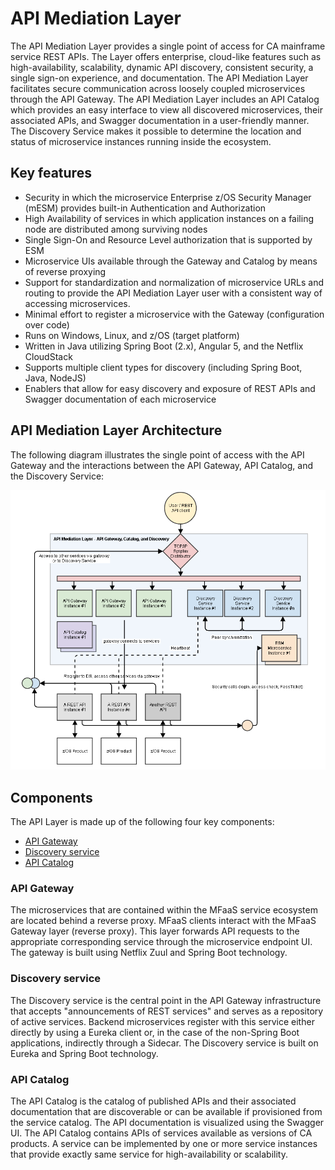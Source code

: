 # API Mediation Layer

The API Mediation Layer provides a single point of access for CA mainframe service REST APIs. The Layer offers enterprise, cloud-like features such as high-availability, scalability, dynamic API discovery, consistent security, a single sign-on experience, and documentation. The API Mediation Layer facilitates secure communication across loosely coupled microservices through the API Gateway. The API Mediation Layer includes an API Catalog which provides an easy interface to view all discovered microservices, their associated APIs, and Swagger documentation in a user-friendly manner. The Discovery Service makes it possible to determine the location and status of microservice instances running inside the ecosystem.  

## Key features  
* Security in which the microservice Enterprise z/OS Security Manager (mESM) provides built-in Authentication and Authorization
* High Availability of services in which application instances on a failing node are distributed among surviving nodes
* Single Sign-On and Resource Level authorization that is supported by ESM
* Microservice UIs available through the Gateway and Catalog by means of reverse proxying
* Support for standardization and normalization of microservice URLs and routing to provide the API Mediation Layer user with a consistent way of accessing microservices.
* Minimal effort to register a microservice with the Gateway (configuration over code)
* Runs on Windows, Linux, and z/OS (target platform)
* Written in Java utilizing Spring Boot (2.x), Angular 5, and the Netflix CloudStack
* Supports multiple client types for discovery (including Spring Boot, Java, NodeJS)
* Enablers that allow for easy discovery and exposure of REST APIs and Swagger documentation of each microservice 

## API Mediation Layer Architecture 
The following diagram illustrates the single point of access with the API Gateway and the interactions between the API Gateway, API Catalog, and the Discovery Service:   

![API Mediation Layer Architecture diagram](diagrams/image2018-2-26%2014_53_46.png)

## Components
The API Layer is made up of the following four key components:

* [API Gateway](#api-gateway)
* [Discovery service](#discovery-service)
* [API Catalog](#api-catalog)

### API Gateway
The microservices that are contained within the MFaaS service ecosystem are located behind a reverse proxy. MFaaS clients interact with the MFaaS Gateway layer (reverse proxy). This layer forwards API requests to the appropriate corresponding service through the microservice endpoint UI. The gateway is built using Netflix Zuul and Spring Boot technology.

### Discovery service
The Discovery service is the central point in the API Gateway infrastructure that accepts "announcements of REST services" and serves as a repository of active services. Backend microservices register with this service either directly by using a Eureka client or, in the case of the non-Spring Boot applications, indirectly through a Sidecar. The Discovery service is built on Eureka and Spring Boot technology.

### API Catalog
The API Catalog is the catalog of published APIs and their associated documentation that are discoverable or can be available if provisioned from the service catalog. The API documentation is visualized using the Swagger UI. The API Catalog contains APIs of services available as versions of CA products. A service can be implemented by one or more service instances that provide exactly same service for high-availability or scalability. 


